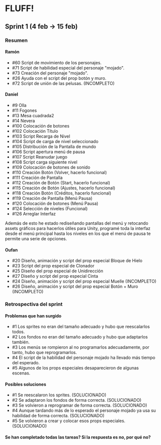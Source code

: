 ﻿# FLUFF!
## Sprint 1 (4 feb -> 15 feb)
### Resumen

#### Ramón
* #60 Script de movimiento de los personajes.
* #71 Script de habilidad especial del personaje "mojado".
* #73 Creación del personaje "mojado".
* #26 Ayuda con el script del prop botón y muro. 
* #72 Script de unión de las pelusas. (INCOMPLETO)

#### Daniel
* #9 Olla
* #11 Fogones
* #13 Mesa cuadrada2
* #14 Nevera
* #100 Colocación de botones
* #102 Colocación Título
* #103 Script Recarga de Nivel
* #104 Script de carga de nivel seleccionado
* #105 Distribución de la Pantalla de mundo
* #106 Script apertura menú de pausa
* #107 Script Reanudar juego
* #108 Script carga siguiente nivel
* #109 Colocación de botones de sonido
* #110 Creación Botón (Volver, hacerlo funcional)
* #111 Creación de Pantalla
* #112 Creación de Botón (Start, hacerlo funcional)
* #115 Creación de Botón (Ajustes, hacerlo funcional)
* #118 Creación Botón (Créditos, hacerlo funcional)
* #119 Creación de Pantalla (Menú Pausa)
* #120 Colocación de botones (Menú Pausa)
* #124 Selección de niveles (Funcional)
* #126 Arreglar Interfaz

Además de esto he estado rediseñando pantallas del menú y retocando assets gráficos para hacerlos útiles para Unity, programé toda la interfaz desde el menú principal hasta los niveles en los que el menú de pausa te permite una serie de opciones.

#### Oufan
* #20 Diseño, animación y script del prop especial Bloque de Hielo
* #23 Script del prop especial de Clonador 
* #25 Diseño del prop especial de Unidirección
* #27 Diseño y script del prop especial Cinta
* #24 Diseño, animación y script del prop especial Muelle (INCOMPLETO)
* #26 Diseño, animación y script del prop especial Botón + Muro (INCOMPLETO)

### Retrospectiva del sprint
#### Problemas que han surgido
* #1 Los sprites no eran del tamaño adecuado y hubo que reescalarlos todos. 
* #2 Los fondos no eran del tamaño adecuado y hubo que adaptarlos también.
* #3 Los menús se rompieron al no programarlos adecuadamente, por tanto, hubo que reprogramarlos.
* #4 El script de la habilidad del personaje mojado ha llevado más tiempo del esperado.
* #5 Algunos de los props especiales desaparecieron de algunas escenas.
#### Posibles soluciones 
* #1 Se reescalaron los sprites. (SOLUCIONADO)
* #2 Se adaptaron los fondos de forma correcta. (SOLUCIONADO) 
* #3 Se volvieron a reprogramar de forma correcta. (SOLUCIONADO)
* #4 Aunque tardando más de lo esperado el personaje mojado ya usa su habilidad de forma correcta. (SOLUCIONADO)
* #5 Se volvieron a crear y colocar esos props especiales. (SOLUCIONADO)
#### Se han completado todas las tareas? Si la respuesta es no, por qué no?
